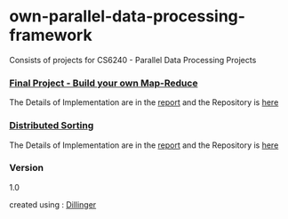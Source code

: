 # own-parallel-data-processing-framework
Consists of projects for CS6240 - Parallel Data Processing Projects

### [Final Project - Build your own Map-Reduce](https://github.com/dixitk13/readmes.md/blob/master/CoolHadoop_Report.pdf)
The Details of Implementation are in the [report](https://github.com/dixitk13/readmes.md/blob/master/CoolHadoop_Report.pdf) and the Repository is [here](https://github.com/vedantnaik/MR_Project/tree/master/CoolHadoop)

### [Distributed Sorting](https://github.com/dixitk13/readmes.md/blob/master/DistributedEC2Sorting_Report.pdf)
The Details of Implementation are in the [report](https://github.com/dixitk13/readmes.md/blob/master/DistributedEC2Sorting_Report.pdf) and the Repository is [here](https://github.com/vedantnaik/MR_Project/tree/master/DistributedEC2Sorting)

### Version
1.0

created using : [Dillinger](http://dillinger.io/)
